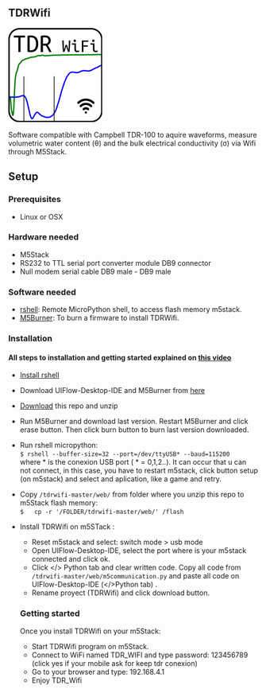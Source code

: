 
## TDRWifi

<img src="imgs/TDRwifiLogo.png" />

Software compatible with Campbell TDR-100 to aquire waveforms, measure volumetric water content (θ) and the bulk electrical conductivity (σ)  via Wifi through M5Stack.


## Setup


### Prerequisites
- Linux or OSX


### Hardware needed
- M5Stack
- RS232 to TTL serial port converter module DB9 connector
- Null modem serial cable DB9 male - DB9 male

### Software needed
- [rshell](https://github.com/dhylands/rshell): Remote MicroPython shell, to access flash memory m5stack. 
- [M5Burner](https://github.com/m5stack/m5-docs/blob/master/docs/en/related_documents/M5Burner.md): To burn a firmware to install TDRWifi.

### Installation  
 #### All steps to installation and getting started explained on [this video](https://github.com/an0nio/tdrwifi/blob/master/video/videoTutorial.mp4) 
 - [Install rshell ](https://github.com/dhylands/rshell#installation)
 - Download UIFlow-Desktop-IDE and M5Burner from [here](https://m5stack.com/pages/download)
 - [Download](https://github.com/an0nio/tdrwifi/archive/master.zip) this repo and unzip
  - Run M5Burner and download last version. Restart M5Burner and click erase button. Then click burn button to burn last version downloaded. 
  - Run rshell micropython:<br/>
    ```$ rshell --buffer-size=32 --port=/dev/ttyUSB* --baud=115200``` <br/>
    where \* is the conexion USB port ( \* = 0,1,2..). It can occur that u can not connect, in this case, you have to restart m5stack, click button setup (on m5stack) and select and aplication, like a game and retry. 
 - Copy `/tdrwifi-master/web/` from folder where you unzip this repo  to m5Stack flash memory:<br/>
    `$   cp -r '/FOLDER/tdrwifi-master/web/' /flash`
    
- Install TDRWifi on m5STack :
  - Reset m5stack and select: switch mode > usb mode 
  - Open UIFlow-Desktop-IDE, select the port where is your m5stack connected and click ok. 
  - Click </> Python tab and clear written code. Copy all code from `/tdrwifi-master/web/m5communication.py` and paste all code on UIFlow-Desktop-IDE (</>Python tab) . 
  - Rename proyect (TDRWifi)  and click download button. 
  
  ### Getting started
  Once you install TDRWifi on your m5Stack:
  - Start TDRWifi program on m5Stack.
  - Connect to WiFi named TDR_WIFI and type password: 123456789 (click yes if your mobile ask for keep tdr conexion)
  - Go to your browser and type: 192.168.4.1
  - Enjoy TDR_Wifi
  
